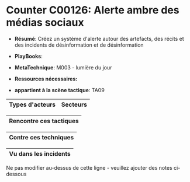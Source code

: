 # Counter C00126: Alerte ambre des médias sociaux

* **Résumé**: Créez un système d'alerte autour des artefacts, des récits et des incidents de désinformation et de désinformation

* **PlayBooks**:

* **MetaTechnique**: M003 - lumière du jour

* **Ressources nécessaires:**

* **appartient à la scène tactique**: TA09


|Types d'acteurs |Secteurs |
|----------- |------- |



|Rencontre ces tactiques |
|---------------------- |



|Contre ces techniques |
|------------------------- |



|Vu dans les incidents |
|----------------- |


Ne pas modifier au-dessus de cette ligne - veuillez ajouter des notes ci-dessous